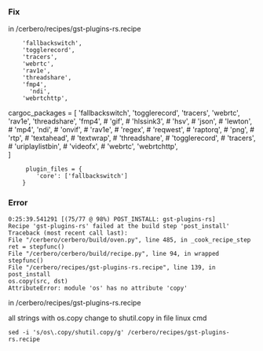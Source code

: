 
### Fix




in /cerbero/recipes/gst-plugins-rs.recipe

        'fallbackswitch',
        'togglerecord',
        'tracers',
        'webrtc',
        'rav1e',
        'threadshare',
        'fmp4',
          'ndi',
        'webrtchttp',  

cargoc_packages = [
        'fallbackswitch',
        'togglerecord',
        'tracers',
        'webrtc',
        'rav1e',
        'threadshare',
          'fmp4',
        #  'gif',
        #  'hlssink3',
        # 'hsv',
        #  'json',
        #  'lewton',
        #  'mp4',
          'ndi',
        # 'onvif',
        # 'rav1e',
        # 'regex',
        # 'reqwest',
        # 'raptorq',
        # 'png',
        # 'rtp',
        # 'textahead',
        # 'textwrap',
        # 'threadshare',
        # 'togglerecord',
        # 'tracers',
        # 'uriplaylistbin',
        # 'videofx',
        # 'webrtc',
        'webrtchttp',    
    ]
    
         plugin_files = {
            'core': ['fallbackswitch']
        }         

### Error

```
0:25:39.541291 [(75/77 @ 98%) POST_INSTALL: gst-plugins-rs]
Recipe 'gst-plugins-rs' failed at the build step 'post_install'
Traceback (most recent call last):
File "/cerbero/cerbero/build/oven.py", line 485, in _cook_recipe_step
ret = stepfunc()
File "/cerbero/cerbero/build/recipe.py", line 94, in wrapped
stepfunc()
File "/cerbero/recipes/gst-plugins-rs.recipe", line 139, in post_install
os.copy(src, dst)
AttributeError: module 'os' has no attribute 'copy'
```


in /cerbero/recipes/gst-plugins-rs.recipe

all strings with os.copy change to shutil.copy in file linux cmd


```
sed -i 's/os\.copy/shutil.copy/g' /cerbero/recipes/gst-plugins-rs.recipe
```